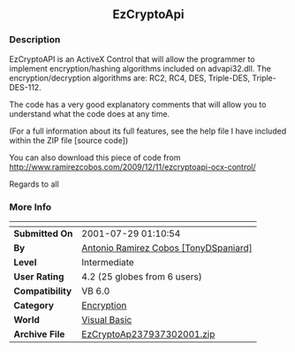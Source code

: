 ﻿<div align="center">

## EzCryptoApi


</div>

### Description

EzCryptoAPI is an ActiveX Control that will allow the programmer to implement encryption/hashing algorithms included on advapi32.dll. The encryption/decryption algorithms are: RC2, RC4, DES, Triple-DES, Triple-DES-112.

The code has a very good explanatory comments that will allow you to understand what the code does at any time.

(For a full information about its full features, see the help file I have included within the ZIP file [source code])

You can also download this piece of code from http://www.ramirezcobos.com/2009/12/11/ezcryptoapi-ocx-control/

Regards to all
 
### More Info
 


<span>             |<span>
---                |---
**Submitted On**   |2001-07-29 01:10:54
**By**             |[Antonio Ramirez Cobos \[TonyDSpaniard\]](https://github.com/Planet-Source-Code/PSCIndex/blob/master/ByAuthor/antonio-ramirez-cobos-tonydspaniard.md)
**Level**          |Intermediate
**User Rating**    |4.2 (25 globes from 6 users)
**Compatibility**  |VB 6\.0
**Category**       |[Encryption](https://github.com/Planet-Source-Code/PSCIndex/blob/master/ByCategory/encryption__1-48.md)
**World**          |[Visual Basic](https://github.com/Planet-Source-Code/PSCIndex/blob/master/ByWorld/visual-basic.md)
**Archive File**   |[EzCryptoAp237937302001\.zip](https://github.com/Planet-Source-Code/antonio-ramirez-cobos-tonydspaniard-ezcryptoapi__1-25674/archive/master.zip)








